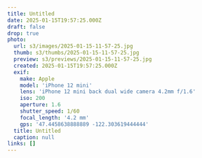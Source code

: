 ```yaml
---
title: Untitled
date: 2025-01-15T19:57:25.000Z
draft: false
drop: true
photo:
  url: s3/images/2025-01-15-11-57-25.jpg
  thumb: s3/thumbs/2025-01-15-11-57-25.jpg
  preview: s3/previews/2025-01-15-11-57-25.jpg
  created: 2025-01-15T19:57:25.000Z
  exif:
    make: Apple
    model: 'iPhone 12 mini'
    lens: 'iPhone 12 mini back dual wide camera 4.2mm f/1.6'
    iso: 200
    aperture: 1.6
    shutter_speed: 1/60
    focal_length: '4.2 mm'
    gps: '47.4458638888889 -122.303619444444'
  title: Untitled
  caption: null
links: []
---
```

